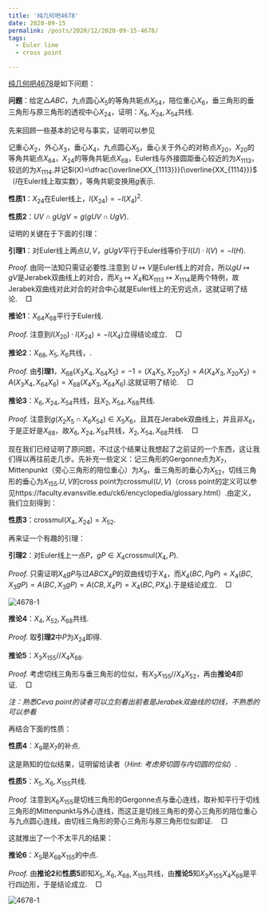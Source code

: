 ```yaml
---
title: '纯几何吧4678'
date: 2020-09-15
permalink: /posts/2020/12/2020-09-15-4678/
tags:
  - Euler line
  - cross point

---
```


[纯几何吧4678](https://tieba.baidu.com/p/6946034124)是如下问题：

**问题**：给定$\triangle ABC$，九点圆心$X_5$的等角共轭点$X_{54}$，陪位重心$X_6$，垂三角形的垂三角形与原三角形的透视中心$X_{24}$，证明：$X_6,X_{24},X_{54}$共线.

先来回顾一些基本的记号与事实，证明可以参见

记重心$X_2$，外心$X_3$，垂心$X_4$，九点圆心$X_5$，垂心关于外心的对称点$X_{20}$，$X_{20}$的等角共轭点$X_{64}$，$X_{24}$的等角共轭点$X_{68}$，Euler线与外接圆距垂心较近的为$X_{1113}$，较远的为$X_{1114}$.并记$l(X)=\dfrac{\overline{XX_{1113}}}{\overline{XX_{1114}}}$（$l$在Euler线上取实数），等角共轭变换用$g$表示.

**性质1**：$X_{24}$在Euler线上，$l(X_{24})=-l(X_4)^2$.

**性质2**：$UV\cap gUgV=g(gUV\cap UgV)$.

证明的关键在于下面的引理：

**引理1**：对Euler线上两点$U,V$，$gUgV$平行于Euler线等价于$l(U)\cdot l(V)=-l(H)$.

*Proof.* 由同一法知只需证必要性.注意到 $U\mapsto V$是Euler线上的对合，所以$gU\mapsto gV$是Jerabek双曲线上的对合，而$X_3\mapsto X_4$和$X_{1113}\mapsto X_{1114}$是两个特例，故Jerabek双曲线对此对合的对合中心就是Euler线上的无穷远点，这就证明了结论.$\quad\Box$

**推论1**：$X_{64}X_{68}$平行于Euler线.

*Proof.* 注意到$l(X_{20})\cdot l(X_{24})=-l(X_4)$立得结论成立.$\quad\Box$

**推论2**：$X_{68},X_{5},X_{6}$共线，.

*Proof.* 由**引理1**，$X_{68}(X_{3}X_4,X_{64}X_5)=-1=(X_4X_3,X_{20}X_2)=A(X_4X_3,X_{20}X_2)=A(X_3X_4,X_{64}X_6)=X_{68}(X_4X_3,X_{64}X_6)$.这就证明了结论.$\quad\Box$

**推论3**：$X_6,X_{24},X_{54}$共线，且$X_{2},X_{54},X_{68}$共线.

*Proof.* 注意到$g(X_2X_5\cap X_{6}X_{54})\in X_5X_6$，且其在Jerabek双曲线上，并且非$X_6$，于是正好是$X_{68}$，故$X_6,X_{24},X_{54}$共线，$X_{2},X_{54},X_{68}$共线.$\quad\Box$

现在我们已经证明了原问题，不过这个结果让我想起了之前证的一个东西，这让我们得以再往前走几步。先补充一些定义：记三角形的Gergonne点为$X_7$，Mittenpunkt（旁心三角形的陪位重心）为$X_{9}$，垂三角形的垂心为$X_{52}$，切线三角形的垂心为$X_{155}$.$U,V$的cross point为$\mbox{crossmul}(U,V)$（cross point的定义可以参见https://faculty.evansville.edu/ck6/encyclopedia/glossary.html）.由定义，我们立刻得到：

**性质3**：$\mbox{crossmul}(X_4,X_{24})=X_{52}$.

再来证一个有趣的引理：

**引理2**：对Euler线上一点$P$，$gP\in X_4\mbox{crossmul}(X_4,P)$.

*Proof.* 只需证明$X_4gP$与过$ABCX_4P$的双曲线切于$X_4$，而$X_4(BC,PgP)=X_4(BC,X_3gP)=A(BC,X_3gP)=A(CB,X_4P)=X_4(BC,PX_4)$.于是结论成立.$\quad\Box$

![4678-1](llddeddym.github.io/images/4678-1.png)

**推论4**：$X_4,X_{52},X_{68}$共线.

*Proof.* 取**引理2**中$P$为$X_{24}$即得.

**推论5**：$X_3X_{155}//X_{4}X_{68}$.

*Proof.* 考虑切线三角形与垂三角形的位似，有$X_{3}X_{155}//X_{4}X_{52}$，再由**推论4**即证.$\quad\Box$

*注：熟悉Ceva point的读者可以立刻看出前者是Jerabek双曲线的切线，不熟悉的可以参看*

再结合下面的性质：

**性质4**：$X_9$是$X_7$的补点.

这是熟知的位似结果，证明留给读者（*Hint: 考虑旁切圆与内切圆的位似*）.

**性质5**：$X_5,X_6,X_{155}$共线.

*Proof.* 注意到$X_6X_{155}$是切线三角形的Gergonne点与垂心连线，取补知平行于切线三角形的Mittenpunkt与外心连线，而这正是切线三角形的旁心三角形的陪位重心与九点圆心连线，由切线三角形的旁心三角形与原三角形位似即证.$\quad\Box$

这就推出了一个不太平凡的结果：

**推论6**：$X_5$是$X_{68}X_{155}$的中点.

*Proof.* 由**推论2**和**性质5**即知$X_5,X_6,X_{68},X_{155}$共线，由**推论5**知$X_{3}X_{155}X_{4}X_{68}$是平行四边形，于是结论成立.$\quad\Box$

![4678-1](llddeddym.github.io/images/4678-2.png)